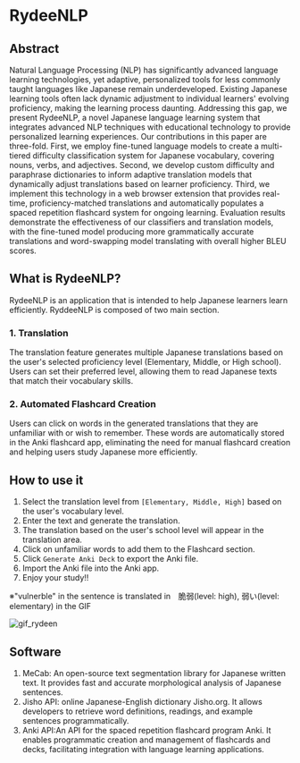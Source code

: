 # RydeeNLP

## Abstract
Natural Language Processing (NLP) has significantly advanced language learning technologies, yet adaptive, personalized tools for less commonly taught languages like Japanese remain underdeveloped. Existing Japanese learning tools often lack dynamic adjustment to individual learners' evolving proficiency, making the learning process daunting. Addressing this gap, we present RydeeNLP, a novel Japanese language learning system that integrates advanced NLP techniques with educational technology to provide personalized learning experiences. Our contributions in this paper are three-fold. First, we employ fine-tuned language models to create a multi-tiered difficulty classification system for Japanese vocabulary, covering nouns, verbs, and adjectives. Second, we develop custom difficulty and paraphrase dictionaries to inform adaptive translation models that dynamically adjust translations based on learner proficiency. Third, we implement this technology in a web browser extension that provides real-time, proficiency-matched translations and automatically populates a spaced repetition flashcard system for ongoing learning. Evaluation results demonstrate the effectiveness of our classifiers and translation models, with the fine-tuned model producing more grammatically accurate translations and word-swapping model translating with overall higher BLEU scores. 

## What is RydeeNLP?
RydeeNLP is an application that is intended to help Japanese learners learn efficiently. RyddeeNLP is composed of two main section.

### 1. Translation
The translation feature generates multiple Japanese translations based on the user's selected proficiency level (Elementary, Middle, or High school). 
Users can set their preferred level, allowing them to read Japanese texts that match their vocabulary skills.

### 2. Automated Flashcard Creation
Users can click on words in the generated translations that they are unfamiliar with or wish to remember. 
These words are automatically stored in the Anki flashcard app, eliminating the need for manual flashcard creation and helping users study Japanese more efficiently.


## How to use it
1. Select the translation level from ```[Elementary, Middle, High]``` based on the user's vocabulary level.
2. Enter the text and generate the translation.
3. The translation based on the user's school level will appear in the translation area.
4. Click on unfamiliar words to add them to the Flashcard section.
5. Click ```Generate Anki Deck``` to export the Anki file.
6. Import the Anki file into the Anki app.
7. Enjoy your study!!

※"vulnerble" in the sentence is translated in　脆弱(level: high), 弱い(level: elementary) in the GIF

![gif_rydeen](https://github.com/user-attachments/assets/1946e901-d866-4e5c-ac14-fda10decb5e9)


## Software
1. MeCab: An open-source text segmentation library for Japanese written text. It provides fast and accurate morphological analysis of Japanese sentences.
2. Jisho API: online Japanese-English dictionary Jisho.org. It allows developers to retrieve word definitions, readings, and example sentences programmatically.
3. Anki API:An API for the spaced repetition flashcard program Anki. It enables programmatic creation and management of flashcards and decks, facilitating integration with language learning applications.

